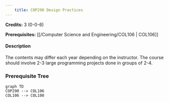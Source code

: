 ```yaml
---
    title: COP290 Design Practices
---
```

**Credits:** 3 (0-0-6)



**Prerequisites:** [[/Computer Science and Engineering/COL106 | COL106]]

#### Description 
The contents may differ each year depending on the instructor. The course should involve 2-3 large programming projects done in groups of 2-4.

### Prerequisite Tree

```mermaid
graph TD
COP290 --> COL106
COL106 --> COL100
```